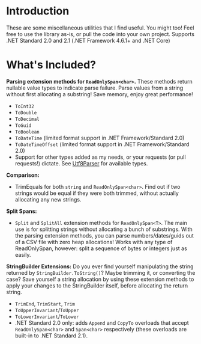 # Introduction 

These are some miscellaneous utilities that I find useful. You might too!
Feel free to use the library as-is, or pull the code into your own project.
Supports .NET Standard 2.0 and 2.1 (.NET Framework 4.6.1+ and .NET Core)

# What's Included?

**Parsing extension methods for `ReadOnlySpan<char>`.** These methods return nullable
value types to indicate parse failure.  Parse values from a string without first 
allocating a substring! Save memory, enjoy great performance!

 * `ToInt32`
 * `ToDouble`
 * `ToDecimal`
 * `ToGuid`
 * `ToBoolean`
 * `ToDateTime` (limited format support in .NET Framework/Standard 2.0)
 * `ToDateTimeOffset` (limited format support in .NET Framework/Standard 2.0)
 * Support for other types added as my needs, or your requests (or pull requests!) dictate.
   See [Utf8Parser](https://docs.microsoft.com/en-us/dotnet/api/system.buffers.text.utf8parser?view=netstandard-2.1) 
   for available types.

**Comparison:**

 * TrimEquals for both `string` and `ReadOnlySpan<char>`. Find out if two strings would
   be equal if they were both trimmed, without actually allocating any new strings.

**Split Spans:**

  * `Split` and `SplitAll` extension methods for `ReadOnlySpan<T>`. The main use is
    for splitting strings without allocating a bunch of substrings. With the parsing
    extension methods, you can parse numbers/dates/guids out of a CSV file with zero 
    heap allocations! Works with any type of ReadOnlySpan, however: split a sequence
    of bytes or integers just as easily.

**StringBuilder Extensions:** Do you ever find yourself manipulating the string returned
by `StringBuilder.ToString()`? Maybe trimming it, or converting the case? Save yourself
a string allocation by using these extension methods to apply your changes to the 
StringBuilder itself, before allocating the return string.

  * `TrimEnd`, `TrimStart`, `Trim`
  * `ToUpperInvariant`/`ToUpper`
  * `ToLowerInvariant`/`ToLower`
  * .NET Standard 2.0 only: adds `Append` and `CopyTo` overloads that accept `ReadOnlySpan<char>`
    and `Span<char>` respectively (these overloads are built-in to .NET Standard 2.1).
